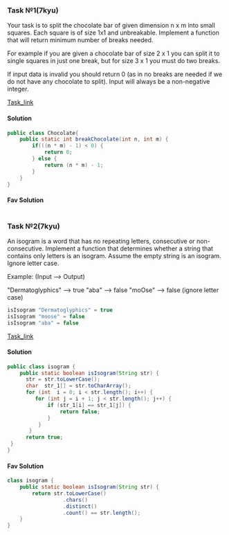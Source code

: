 ### Task №1(7kyu)

Your task is to split the chocolate bar of given dimension n x m into small squares. Each square is of size 1x1 and
unbreakable. Implement a function that will return minimum number of breaks needed.

For example if you are given a chocolate bar of size 2 x 1 you can split it to single squares in just one break, but for
size 3 x 1 you must do two breaks.

If input data is invalid you should return 0 (as in no breaks are needed if we do not have any chocolate to split).
Input will always be a non-negative integer.

[Task_link](https://www.codewars.com/kata/534ea96ebb17181947000ada)

#### Solution

~~~ Java
public class Chocolate{
    public static int breakChocolate(int n, int m) {
        if(((n * m) - 1) < 0) {
            return 0;
        } else {
            return (n * m) - 1;
        }
    }
}
~~~

#### Fav Solution

~~~ Java

~~~

### Task №2(7kyu)

An isogram is a word that has no repeating letters, consecutive or non-consecutive. Implement a function that determines
whether a string that contains only letters is an isogram. Assume the empty string is an isogram. Ignore letter case.

Example: (Input --> Output)

"Dermatoglyphics" --> true "aba" --> false "moOse" --> false (ignore letter case)

~~~ Java
isIsogram "Dermatoglyphics" = true
isIsogram "moose" = false
isIsogram "aba" = false
~~~

[Task_link](https://www.codewars.com/kata/54ba84be607a92aa900000f1)

#### Solution

~~~ Java
public class isogram {
    public static boolean isIsogram(String str) {
      str = str.toLowerCase();
      char  str_1[] = str.toCharArray();
      for (int  i = 0; i < str.length(); i++) {
         for (int j = i + 1; j < str.length(); j++) {
             if (str_1[i] == str_1[j]) {
                 return false;
             }
          }
       }
      return true;
 }  
}   
~~~

#### Fav Solution

~~~ Java
class isogram {
    public static boolean isIsogram(String str) {
        return str.toLowerCase()
                  .chars()
                  .distinct()
                  .count() == str.length();
    }
}
~~~

